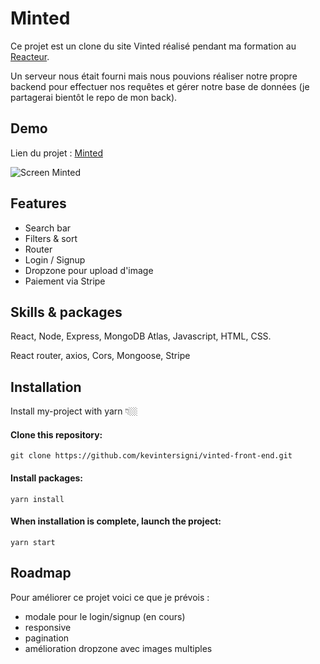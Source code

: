
# Minted

Ce projet est un clone du site Vinted réalisé pendant ma formation au [Reacteur](https://www.lereacteur.io/).

Un serveur nous était fourni mais nous pouvions réaliser notre propre backend pour effectuer nos requêtes et gérer notre base de données (je partagerai bientôt le repo de mon back).

## Demo

Lien du projet : <a href="https://minted.netlify.app/" target="_blank">Minted</a>

![Screen Minted](https://user-images.githubusercontent.com/81259152/139872358-5ae18622-e991-405a-a239-f0fcdb6d9e43.png)


## Features

- Search bar
- Filters & sort
- Router
- Login / Signup
- Dropzone pour upload d'image
- Paiement via Stripe


## Skills & packages
React, Node, Express, MongoDB Atlas, Javascript, HTML, CSS.

React router, axios, Cors, Mongoose, Stripe


## Installation

Install my-project with yarn 👇🏼

#### Clone this repository:

`git clone https://github.com/kevintersigni/vinted-front-end.git`

#### Install packages:

`yarn install`

#### When installation is complete, launch the project:

`yarn start`

## Roadmap

Pour améliorer ce projet voici ce que je prévois :

- modale pour le login/signup (en cours)
- responsive
- pagination
- amélioration dropzone avec images multiples

